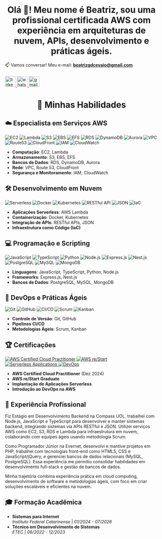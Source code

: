 <h1 align="center">Olá 👋! Meu nome é Beatriz, sou uma profissional certificada AWS com experiência em arquiteturas de nuvem, APIs, desenvolvimento e
práticas ágeis.</h1>

📫 Vamos conversar! Meu e-mail: **beatrizgdcevaio@gmail.com**

###

<div align="left">
  <a href="https://www.linkedin.com/in/beatrizgdcevaio/" target="_blank">
    <img src="https://img.shields.io/static/v1?message=LinkedIn&logo=linkedin&label=&color=0077B5&logoColor=white&labelColor=&style=for-the-badge" height="35" alt="linkedin logo"  />
  </a>
  <a href="https://wa.me/55199940002" target="_blank">
    <img src="https://img.shields.io/static/v1?message=Whatsapp&logo=whatsapp&label=&color=25D366&logoColor=white&labelColor=&style=for-the-badge" height="35" alt="whatsapp logo"  />
  </a>
  <a href="beatrizgdcevaio@gmail.com" target="_blank">
    <img src="https://img.shields.io/static/v1?message=Gmail&logo=gmail&label=&color=D14836&logoColor=white&labelColor=&style=for-the-badge" height="35" alt="gmail logo"  />
  </a>
</div>

###

<h1 align="center">🚀 Minhas Habilidades</h1>

###

## ☁️ **Especialista em Serviços AWS**

<div align="left">
  <img src="https://img.shields.io/badge/EC2-FF9900?style=for-the-badge&logo=amazonec2&logoColor=white" alt="EC2" />
  <img src="https://img.shields.io/badge/Lambda-FF9900?style=for-the-badge&logo=awslambda&logoColor=white" alt="Lambda" />
  <img src="https://img.shields.io/badge/S3-569A31?style=for-the-badge&logo=amazons3&logoColor=white" alt="S3" />
  <img src="https://img.shields.io/badge/EBS-FF9900?style=for-the-badge&logo=amazonaws&logoColor=white" alt="EBS" />
  <img src="https://img.shields.io/badge/EFS-FF9900?style=for-the-badge&logo=amazonaws&logoColor=white" alt="EFS" />
  <img src="https://img.shields.io/badge/RDS-527FFF?style=for-the-badge&logo=amazonrds&logoColor=white" alt="RDS" />
  <img src="https://img.shields.io/badge/DynamoDB-4053D6?style=for-the-badge&logo=amazondynamodb&logoColor=white" alt="DynamoDB" />
  <img src="https://img.shields.io/badge/Aurora-527FFF?style=for-the-badge&logo=amazonaws&logoColor=white" alt="Aurora" />
  <img src="https://img.shields.io/badge/VPC-FF9900?style=for-the-badge&logo=amazonaws&logoColor=white" alt="VPC" />
  <img src="https://img.shields.io/badge/Route53-FF9900?style=for-the-badge&logo=amazonaws&logoColor=white" alt="Route53" />
  <img src="https://img.shields.io/badge/CloudFront-FF9900?style=for-the-badge&logo=amazonaws&logoColor=white" alt="CloudFront" />
  <img src="https://img.shields.io/badge/IAM-232F3E?style=for-the-badge&logo=amazonaws&logoColor=white" alt="IAM" />
  <img src="https://img.shields.io/badge/CloudWatch-FF4F8B?style=for-the-badge&logo=amazoncloudwatch&logoColor=white" alt="CloudWatch" />
</div>

- **Computação**: EC2, Lambda
- **Armazenamento**: S3, EBS, EFS
- **Bancos de Dados**: RDS, DynamoDB, Aurora
- **Rede**: VPC, Route 53, CloudFront
- **Segurança e Monitoramento**: IAM, CloudWatch

###

## 🛠️ **Desenvolvimento em Nuvem**

<div align="left">
  <img src="https://img.shields.io/badge/Serverless-FD5750?style=for-the-badge&logo=serverless&logoColor=white" alt="Serverless" />
  <img src="https://img.shields.io/badge/Docker-2496ED?style=for-the-badge&logo=docker&logoColor=white" alt="Docker" />
  <img src="https://img.shields.io/badge/Kubernetes-326CE5?style=for-the-badge&logo=kubernetes&logoColor=white" alt="Kubernetes" />
  <img src="https://img.shields.io/badge/RESTful_API-005571?style=for-the-badge&logo=rest&logoColor=white" alt="RESTful API" />
  <img src="https://img.shields.io/badge/JSON-000000?style=for-the-badge&logo=json&logoColor=white" alt="JSON" />
  <img src="https://img.shields.io/badge/IaC-7B42BC?style=for-the-badge&logo=terraform&logoColor=white" alt="IaC" />
</div>

- **Aplicações Serverless**: AWS Lambda
- **Containerização**: Docker, Kubernetes
- **Integração de APIs**: RESTful APIs, JSON
- **Infraestrutura como Código (IaC)**

###

## 💻 **Programação e Scripting**

<div align="left">
  <img src="https://img.shields.io/badge/JavaScript-F7DF1E?style=for-the-badge&logo=javascript&logoColor=black" alt="JavaScript" />
  <img src="https://img.shields.io/badge/TypeScript-3178C6?style=for-the-badge&logo=typescript&logoColor=white" alt="TypeScript" />
  <img src="https://img.shields.io/badge/Python-3776AB?style=for-the-badge&logo=python&logoColor=white" alt="Python" />
  <img src="https://img.shields.io/badge/Node.js-339933?style=for-the-badge&logo=nodedotjs&logoColor=white" alt="Node.js" />
  <img src="https://img.shields.io/badge/Express.js-000000?style=for-the-badge&logo=express&logoColor=white" alt="Express.js" />
  <img src="https://img.shields.io/badge/Nest.js-E0234E?style=for-the-badge&logo=nestjs&logoColor=white" alt="Nest.js" />
  <img src="https://img.shields.io/badge/PostgreSQL-4169E1?style=for-the-badge&logo=postgresql&logoColor=white" alt="PostgreSQL" />
  <img src="https://img.shields.io/badge/MySQL-4479A1?style=for-the-badge&logo=mysql&logoColor=white" alt="MySQL" />
  <img src="https://img.shields.io/badge/MongoDB-47A248?style=for-the-badge&logo=mongodb&logoColor=white" alt="MongoDB" />
</div>

- **Linguagens**: JavaScript, TypeScript, Python, Node.js
- **Frameworks**: Express.js, Nest.js
- **Bancos de Dados**: PostgreSQL, MySQL, MongoDB

###

## 🔧 **DevOps e Práticas Ágeis**

<div align="left">
  <img src="https://img.shields.io/badge/Git-F05032?style=for-the-badge&logo=git&logoColor=white" alt="Git" />
  <img src="https://img.shields.io/badge/GitHub-181717?style=for-the-badge&logo=github&logoColor=white" alt="GitHub" />
  <img src="https://img.shields.io/badge/CI/CD-FF6F00?style=for-the-badge&logo=githubactions&logoColor=white" alt="CI/CD" />
  <img src="https://img.shields.io/badge/Scrum-6DB33F?style=for-the-badge&logo=scrumalliance&logoColor=white" alt="Scrum" />
  <img src="https://img.shields.io/badge/Kanban-2580B3?style=for-the-badge&logo=kanban&logoColor=white" alt="Kanban" />
</div>

- **Controle de Versão**: Git, GitHub
- **Pipelines CI/CD**
- **Metodologias Ágeis**: Scrum, Kanban

###

## 🏆 **Certificações**

<div align="left">
  <a href="[LINK_DA_CERTIFICAÇÃO_AWS]" target="_blank">
    <img src="https://img.shields.io/badge/AWS_Certified_Cloud_Practitioner-FF9900?style=for-the-badge&logo=amazonaws&logoColor=white" alt="AWS Certified Cloud Practitioner" />
  </a>
  <a href="[LINK_DA_CERTIFICAÇÃO_AWS_RE/START]" target="_blank">
    <img src="https://img.shields.io/badge/AWS_re/Start-232F3E?style=for-the-badge&logo=amazonaws&logoColor=white" alt="AWS re/Start" />
  </a>
  <a href="[LINK_DA_CERTIFICAÇÃO_SERVERLESS]" target="_blank">
    <img src="https://img.shields.io/badge/Serverless_Applications-FD5750?style=for-the-badge&logo=serverless&logoColor=white" alt="Serverless Applications" />
  </a>
  <a href="[LINK_DA_CERTIFICAÇÃO_DEVOPS]" target="_blank">
    <img src="https://img.shields.io/badge/DevOps-0078D7?style=for-the-badge&logo=azuredevops&logoColor=white" alt="DevOps" />
  </a>
</div>

- **AWS Certified Cloud Practitioner** (Dez 2024)
- **AWS re/Start Graduate**
- **Implantação de Aplicações Serverless**
- **Introdução ao DevOps na AWS**

###

## 💼 Experiência Profissional

Fiz Estágio em Desenvolvimento Backend na Compass UOL, trabalhei com Node.js, JavaScript e TypeScript para desenvolver e manter sistemas backend, integrando sistemas via APIs RESTful e JSON. Utilizei serviços AWS como EC2, S3, RDS e Lambda para infraestrutura em nuvem, colaborando com equipes ágeis usando metodologia Scrum.

Como Programador Júnior na Evernet, desenvolvi e mantive projetos em PHP, trabalhei com tecnologias front-end como HTML5, CSS e JavaScript/jQuery, e gerenciei bancos de dados relacionais (MySQL, PostgreSQL). Essa experiência me permitiu consolidar habilidades em desenvolvimento full-stack e gestão de bancos de dados.

Minha trajetória combina experiência prática em cloud computing, desenvolvimento de software e metodologias ágeis, com foco em criar soluções escaláveis e eficientes na nuvem.

###

## 🎓 Formação Acadêmica
- **Sistemas para Internet**  
  *Instituto Federal Catarinense* | *01/2024 - 07/2026*
- **Técnico em Desenvolvimento de Sistemas**  
  *ETEC* | *06/2022 - 12/2023*



